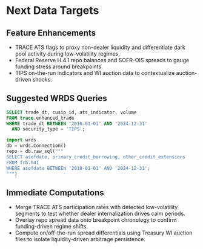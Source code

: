 # Next Data Targets

## Feature Enhancements
- TRACE ATS flags to proxy non-dealer liquidity and differentiate dark pool activity during low-volatility regimes.
- Federal Reserve H.4.1 repo balances and SOFR-OIS spreads to gauge funding stress around breakpoints.
- TIPS on-the-run indicators and WI auction data to contextualize auction-driven shocks.

## Suggested WRDS Queries
```sql
SELECT trade_dt, cusip_id, ats_indicator, volume
FROM trace.enhanced_trade
WHERE trade_dt BETWEEN '2010-01-01' AND '2024-12-31'
  AND security_type = 'TIPS';
```

```python
import wrds
db = wrds.Connection()
repo = db.raw_sql("""
SELECT asofdate, primary_credit_borrowing, other_credit_extensions
FROM frb.h41
WHERE asofdate BETWEEN '2010-01-01' AND '2024-12-31';
""")
```

## Immediate Computations
- Merge TRACE ATS participation rates with detected low-volatility segments to test whether dealer internalization drives calm periods.
- Overlay repo spread data onto breakpoint chronology to confirm funding-driven regime shifts.
- Compute on/off-the-run spread differentials using Treasury WI auction files to isolate liquidity-driven arbitrage persistence.